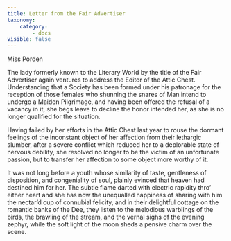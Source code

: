```yaml
---
title: Letter from the Fair Advertiser
taxonomy:
    category:
        - docs
visible: false
---
```


<div class="author">Miss Porden</div>

The lady formerly known to the Literary World by the title of the Fair Advertiser again ventures to address the Editor of the Attic Chest. Understanding that a Society has been formed under his patronage for the reception of those females who shunning the snares of Man intend to undergo a Maiden Pilgrimage, and having been offered the refusal of a vacancy in it, she begs leave to decline the honor intended her, as she is no longer qualified for the situation.  

Having failed by her efforts in the Attic Chest last year to rouse the dormant feelings of the inconstant object of her affection from their lethargic slumber, after a severe conflict which reduced her to a deplorable state of nervous debility, she resolved no longer to be the victim of an unfortunate passion, but to transfer her affection to some object more worthy of it.  

It was not long before a youth whose similarity of taste, gentleness of disposition, and congeniality of soul, <span data-tippy="attracted her notice" class="green">plainly evinced</span> that heaven had destined him for her. The subtle flame darted with electric rapidity thro’ either heart and she has now the unequalled happiness of sharing with him the nectar’d cup of connubial felicity, and in their delightful cottage on the romantic banks of the Dee, they listen to the melodious warblings of the birds, the brawling of the stream, and the vernal sighs of the evening zephyr, while the soft light of the moon sheds a pensive charm over the scene.